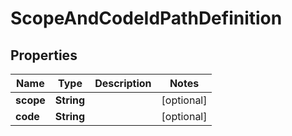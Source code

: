
# ScopeAndCodeIdPathDefinition

## Properties
Name | Type | Description | Notes
------------ | ------------- | ------------- | -------------
**scope** | **String** |  |  [optional]
**code** | **String** |  |  [optional]




